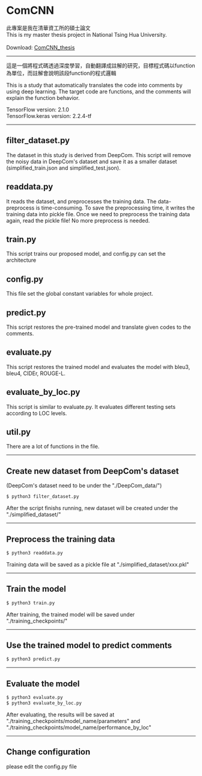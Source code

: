 # ComCNN

此專案是我在清華資工所的碩士論文<br>
This is my master thesis project in National Tsing Hua University.<br><br>
Download: [ComCNN_thesis](https://etd.lib.nctu.edu.tw/cgi-bin/gs32/hugsweb.cgi?o=dnthucdr&s=G021070626500.id)

***
這是一個將程式碼透過深度學習，自動翻譯成註解的研究，目標程式碼以function為單位，而註解會說明該段function的程式邏輯

This is a study that automatically translates the code into comments by using deep learning. The target code are functions, and the comments will explain the function behavior.

TensorFlow version: 2.1.0<br>
TensorFlow.keras version: 2.2.4-tf<br>
***

## filter_dataset.py
The dataset in this study is derived from DeepCom. This script will remove the noisy data in DeepCom's dataset and save it as a smaller dataset (simplified_train.json and simplified_test.json).

## readdata.py
It reads the dataset, and preprocesses the training data. The data-preprocess is time-consuming. To save the preprocessing time, it writes the training data into pickle file. Once we need to preprocess the training data again, read the pickle file! No more preprocess is needed.

## train.py
This script trains our proposed model, and config.py can set the architecture

## config.py
This file set the global constant variables for whole project.

## predict.py
This script restores the pre-trained model and translate given codes to the comments.

## evaluate.py
This script restores the trained model and evaluates the model with bleu3, bleu4, CIDEr, ROUGE-L.

## evaluate_by_loc.py
This script is similar to evaluate.py. It evaluates different testing sets according to LOC levels.

## util.py
There are a lot of functions in the file.
***

## Create new dataset from DeepCom's dataset 
(DeepCom's dataset need to be under the "./DeepCom_data/")
```bash
$ python3 filter_dataset.py
```
After the script finishs running, new dataset will be created under the "./simplified_dataset/"

***

## Preprocess the training data
```bash
$ python3 readdata.py
```
Training data will be saved as a pickle file at "./simplified_dataset/xxx.pkl"
***

## Train the model
```bash
$ python3 train.py
```
After training, the trained model will be saved under "./training_checkpoints/"
***
## Use the trained model to predict comments
```bash
$ python3 predict.py
```
***
## Evaluate the model
```bash
$ python3 evaluate.py
$ python3 evaluate_by_loc.py
```
After evaluating, the results will be saved at "./training_checkpoints/model_name/parameters" and "./training_checkpoints/model_name/performance_by_loc"
***
## Change configuration
please edit the config.py file 
